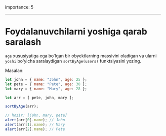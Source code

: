 importance: 5

---

# Foydalanuvchilarni yoshiga qarab saralash

`age` xususiyatiga ega bo'lgan bir obyektlarning massivini oladigan va ularni `yoshi` bo'yicha saralaydigan `sortByAge(users)` funktsiyasini yozing.

Masalan:

```js no-beautify
let john = { name: "John", age: 25 };
let pete = { name: "Pete", age: 30 };
let mary = { name: "Mary", age: 28 };

let arr = [ pete, john, mary ];

sortByAge(arr);

// hozir: [john, mary, pete]
alert(arr[0].name); // John
alert(arr[1].name); // Mary
alert(arr[2].name); // Pete
```
